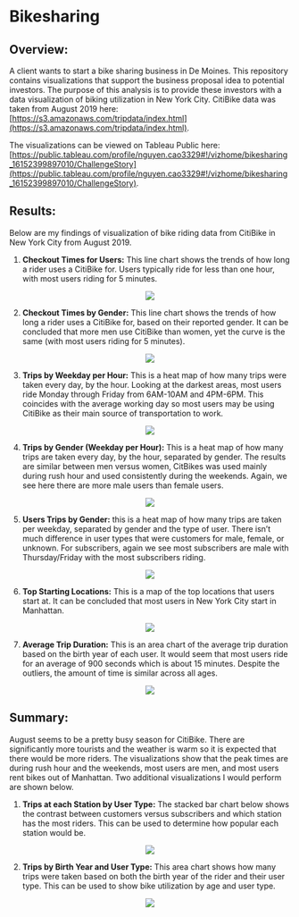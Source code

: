 # Bikesharing

## Overview:
A client wants to start a bike sharing business in De Moines. This repository contains visualizations that support the business proposal idea to potential investors. The purpose of this analysis is to provide these investors with a data visualization of biking utilization in New York City. CitiBike data was taken from August 2019 here: [https://s3.amazonaws.com/tripdata/index.html](https://s3.amazonaws.com/tripdata/index.html). 

The visualizations can be viewed on Tableau Public here: [https://public.tableau.com/profile/nguyen.cao3329#!/vizhome/bikesharing_16152399897010/ChallengeStory](https://public.tableau.com/profile/nguyen.cao3329#!/vizhome/bikesharing_16152399897010/ChallengeStory).

## Results:
Below are my findings of visualization of bike riding data from CitiBike in New York City from August 2019.

1. **Checkout Times for Users:** This line chart shows the trends of how long a rider uses a CitiBike for. Users typically ride for less than one hour, with most users riding for 5 minutes.
<p align="center"><img src="Resources/viz1.PNG"></p>

2. **Checkout Times by Gender:** This line chart shows the trends of how long a rider uses a CitiBike for, based on their reported gender. It can be concluded that more men use CitiBike than women, yet the curve is the same (with most users riding for 5 minutes). 
<p align="center"><img src="Resources/viz2.PNG"></p>

3. **Trips by Weekday per Hour:** This is a heat map of how many trips were taken every day, by the hour. Looking at the darkest areas, most users ride Monday through Friday from 6AM-10AM and 4PM-6PM. This coincides with the average working day so most users may be using CitiBike as their main source of transportation to work. 
<p align="center"><img src="Resources/viz3.PNG"></p>

4. **Trips by Gender (Weekday per Hour):** This is a heat map of how many trips are taken every day, by the hour, separated by gender. The results are similar between men versus women, CitBikes was used mainly during rush hour and used consistently during the weekends. Again, we see here there are more male users than female users.
<p align="center"><img src="Resources/viz4.PNG"></p>

5. **Users Trips by Gender:** this is a heat map of how many trips are taken per weekday, separated by gender and the type of user. There isn’t much difference in user types that were customers for male, female, or unknown. For subscribers, again we see most subscribers are male with Thursday/Friday with the most subscribers riding. 
<p align="center"><img src="Resources/viz5.PNG"></p>

6. **Top Starting Locations:** This is a map of the top locations that users start at. It can be concluded that most users in New York City start in Manhattan. 
<p align="center"><img src="Resources/viz6.PNG"></p>

7. **Average Trip Duration:** This is an area chart of the average trip duration based on the birth year of each user. It would seem that most users ride for an average of 900 seconds which is about 15 minutes. Despite the outliers, the amount of time is similar across all ages.
<p align="center"><img src="Resources/viz7.PNG"></p>

## Summary:
August seems to be a pretty busy season for CitiBike. There are significantly more tourists and the weather is warm so it is expected that there would be more riders. The visualizations show that the peak times are during rush hour and the weekends, most users are men, and most users rent bikes out of Manhattan. Two additional visualizations I would perform are shown below. 

1. **Trips at each Station by User Type:** The stacked bar chart below shows the contrast between customers versus subscribers and which station has the most riders. This can be used to determine how popular each station would be.
<p align="center"><img src="Resources/additional_viz1.PNG"></p>

2. **Trips by Birth Year and User Type:** This area chart shows how many trips were taken based on both the birth year of the rider and their user type. This can be used to show bike utilization by age and user type. 
<p align="center"><img src="Resources/additional_viz2.PNG"></p>
